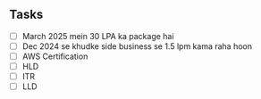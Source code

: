 ## Tasks
- [ ] March 2025 mein 30 LPA ka package hai
- [ ] Dec 2024 se khudke side business se 1.5 lpm kama raha hoon
- [ ] AWS Certification
- [ ] HLD
- [ ] ITR
- [ ] LLD